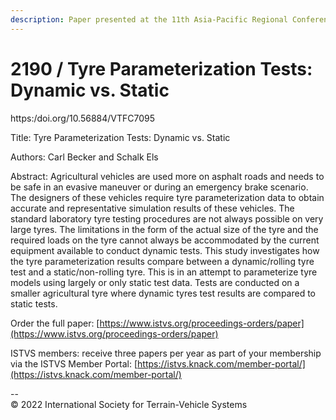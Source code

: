 ```yaml
---
description: Paper presented at the 11th Asia-Pacific Regional Conference of the ISTVS
---
```


# 2190 / Tyre Parameterization Tests: Dynamic vs. Static

https:/doi.org/10.56884/VTFC7095

Title: Tyre Parameterization Tests: Dynamic vs. Static

Authors: Carl Becker and Schalk Els

Abstract: Agricultural vehicles are used more on asphalt roads and needs to be safe in an evasive maneuver or during an emergency brake scenario. The designers of these vehicles require tyre parameterization data to obtain accurate and representative simulation results of these vehicles. The standard laboratory tyre testing procedures are not always possible on very large tyres. The limitations in the form of the actual size of the tyre and the required loads on the tyre cannot always be accommodated by the current equipment available to conduct dynamic tests. This study investigates how the tyre parameterization results compare between a dynamic/rolling tyre test and a static/non-rolling tyre. This is in an attempt to parameterize tyre models using largely or only static test data. Tests are conducted on a smaller agricultural tyre where dynamic tyres test results are compared to static tests.



Order the full paper: [https://www.istvs.org/proceedings-orders/paper](https://www.istvs.org/proceedings-orders/paper)

ISTVS members: receive three papers per year as part of your membership via the ISTVS Member Portal: [https://istvs.knack.com/member-portal/](https://istvs.knack.com/member-portal/)



\--\
© 2022 International Society for Terrain-Vehicle Systems
